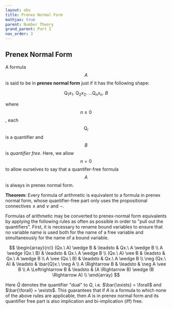 ```yaml
---
layout: obs
title: Prenex Normal Form
mathjax: true
parent: Number Theory
grand_parent: Part I
nav_order: 3
---
```


## Prenex Normal Form

A formula $$A$$ is said to be in __prenex normal form__ just if it has the following shape:

$$
  \mathsf{Q_1}x_1.\ \mathsf{Q_2}x_2.\ \ldots \mathsf{Q_n}x_n.\ B
$$

where $$n \geq 0$$, each $$\mathsf{Q}_i$$ is a quantifier and $$B$$ is _quantifier free_.  Here, we allow $$n=0$$ to allow ourselves to say that a quantifer-free formula $$A$$ is always in prenex normal form.

__Theorem:__ Every formula of arithmetic is equivalent to a formula in prenex normal form, whose quantifier-free part only uses the propositional connectives $\wedge$ and $\vee$ and $\neg$.

Formulas of arithmetic may be converted to prenex-normal form equivalents by applying the following rules as often as possible in order to "pull out the quantifiers".  First, it is necessary to rename bound variables to ensure that no variable name is used both for the name of a free variable and simultaneously for the name of a bound variable.

$$
    \begin{array}{rcl}
      (Qx.\ A) \wedge B   & \leadsto & Qx.\ A \wedge B \\
      A \wedge (Qx.\ B)   & \leadsto & Qx.\ A \wedge B \\
      (Qx.\ A) \vee B     & \leadsto & Qx.\ A \wedge B \\
      A \vee (Qx.\ B)     & \leadsto & Qx.\ A \wedge B \\
      \neg (Qx.\ A)       & \leadsto & \bar{Q}x.\ \neg A \\
      A \Rightarrow B     & \leadsto & \neg A \vee B \\
      A \Leftrightarrow B & \leadsto & (A \Rightarrow B) \wedge (B \Rightarrow A) \\
    \end{array}
$$

Here $\bar{Q}$ denotes the quantifier "dual" to $Q$, i.e. $\bar{\exists} = \forall$ and $\bar{\forall} = \exists$.  This guarantees that if $A$ is a formula to which none of the above rules are applicable, then $A$ is in prenex normal form and its quantifier free part is also implication and bi-implication (iff) free.